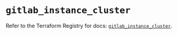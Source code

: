 # `gitlab_instance_cluster`

Refer to the Terraform Registry for docs: [`gitlab_instance_cluster`](https://registry.terraform.io/providers/gitlabhq/gitlab/17.7.0/docs/resources/instance_cluster).
